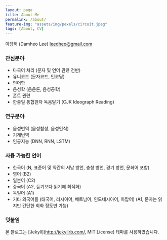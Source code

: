 ```yaml
---
layout: page
title: About Me
permalink: /about/
feature-img: "assets/img/pexels/circuit.jpeg"
tags: [About, CV]
---
```


이담허 (Damheo Lee) leedheo@gmail.com

### 관심분야
- 다국어 처리 (문자 및 언어 관련 전반)
- 유니코드 (문자코드, 인코딩)
- 언어학
- 음성학 (음운론, 음성공학)
- 폰트 관련
- 한중일 통합한자 독음달기 (CJK Ideograph Reading)

### 연구분야
- 음성번역 (음성합성, 음성인식)
- 기계번역
- 인공지능 (DNN, RNN, LSTM)


### 사용 가능한 언어
- 한국어 (N, 표준어 및 약간의 서남 방언, 충청 방언, 경기 방언, 문화어 포함)
- 영어 (B2)
- 일본어 (C2)
- 중국어 (A2, 듣기보다 읽기에 최적화)
- 독일어 (A1)
- 기타 외국어들 (태국어, 러시아어, 베트남어, 인도네시아어, 아랍어) (A1, 문자는 읽지만 간단한 회화 정도만 가능)

### 덧붙임
본 블로그는 [Jekyll](http://jekyllrb.com/, MIT License) 테마를 사용하였습니다.

